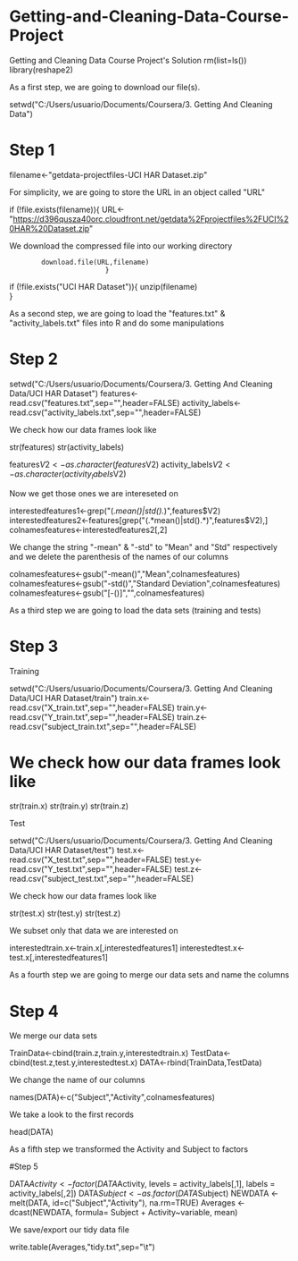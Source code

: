 # Getting-and-Cleaning-Data-Course-Project
Getting and Cleaning Data Course Project's Solution
rm(list=ls())
library(reshape2)

As a first step, we are going to download our file(s).

setwd("C:/Users/usuario/Documents/Coursera/3. Getting And Cleaning Data")

# Step 1

filename<-"getdata-projectfiles-UCI HAR Dataset.zip"

For simplicity, we are going to store the URL in an object called "URL"

if (!file.exists(filename)){
			URL<-"https://d396qusza40orc.cloudfront.net/getdata%2Fprojectfiles%2FUCI%20HAR%20Dataset.zip"
			
We download the compressed file into our working directory

			download.file(URL,filename)
							}	
if (!file.exists("UCI HAR Dataset")){
			unzip(filename)						
							}

As a second step, we are going to load the "features.txt" & "activity_labels.txt" files into R and do some manipulations

# Step 2

setwd("C:/Users/usuario/Documents/Coursera/3. Getting And Cleaning Data/UCI HAR Dataset")
features<-read.csv("features.txt",sep="",header=FALSE)
activity_labels<-read.csv("activity_labels.txt",sep="",header=FALSE)

We check how our data frames look like

str(features)
str(activity_labels)	

features$V2<-as.character(features$V2)
activity_labels$V2<-as.character(activity_labels$V2)

Now we get those ones we are intereseted on

interestedfeatures1<-grep("(.*mean()|std().*)",features$V2)
interestedfeatures2<-features[grep("(.*mean()|std().*)",features$V2),]
colnamesfeatures<-interestedfeatures2[,2]

We change the string "-mean" & "-std" to "Mean" and "Std" respectively and we delete the parenthesis of the names of our columns

colnamesfeatures<-gsub("-mean()","Mean",colnamesfeatures)
colnamesfeatures<-gsub("-std()","Standard Deviation",colnamesfeatures)
colnamesfeatures<-gsub("[-()]","",colnamesfeatures)

As a third step we are going to load the data sets (training and tests)

# Step 3

Training

setwd("C:/Users/usuario/Documents/Coursera/3. Getting And Cleaning Data/UCI HAR Dataset/train")
train.x<-read.csv("X_train.txt",sep="",header=FALSE)
train.y<-read.csv("Y_train.txt",sep="",header=FALSE)
train.z<-read.csv("subject_train.txt",sep="",header=FALSE)

# We check how our data frames look like

str(train.x)
str(train.y)
str(train.z)

Test

setwd("C:/Users/usuario/Documents/Coursera/3. Getting And Cleaning Data/UCI HAR Dataset/test")
test.x<-read.csv("X_test.txt",sep="",header=FALSE)
test.y<-read.csv("Y_test.txt",sep="",header=FALSE)
test.z<-read.csv("subject_test.txt",sep="",header=FALSE)

We check how our data frames look like

str(test.x)
str(test.y)
str(test.z)

We subset only that data we are interested on 

interestedtrain.x<-train.x[,interestedfeatures1]
interestedtest.x<-test.x[,interestedfeatures1]

As a fourth step we are going to merge our data sets and name the columns

# Step 4

We merge our data sets

TrainData<-cbind(train.z,train.y,interestedtrain.x)
TestData<-cbind(test.z,test.y,interestedtest.x)
DATA<-rbind(TrainData,TestData)

We change the name of our columns

names(DATA)<-c("Subject","Activity",colnamesfeatures)

We take a look to the first records

head(DATA)

As a fifth step we transformed the Activity and Subject to factors

#Step 5

DATA$Activity<- factor(DATA$Activity, levels = activity_labels[,1], labels = activity_labels[,2])
DATA$Subject <- as.factor(DATA$Subject)
NEWDATA <- melt(DATA, id=c("Subject","Activity"), na.rm=TRUE)
Averages <- dcast(NEWDATA, formula= Subject + Activity~variable, mean)

We save/export our tidy data file

write.table(Averages,"tidy.txt",sep="\t")
